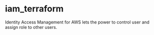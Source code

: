 # iam_terraform
 Identity Access Management for AWS lets the power to control user and assign role to other users.
